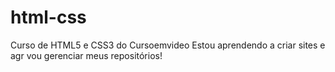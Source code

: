 # html-css
  Curso de HTML5 e CSS3 do Cursoemvideo
  Estou aprendendo a criar sites e agr vou gerenciar meus repositórios!